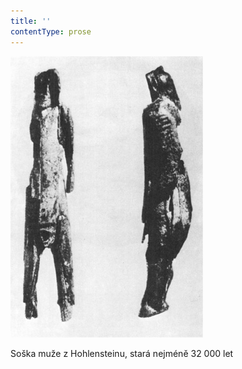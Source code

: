 ```yaml
---
title: ''
contentType: prose
---
```


![020.jpg](./resources/020_fmt.jpeg)

Soška muže z Hohlensteinu, stará nejméně 32 000 let
